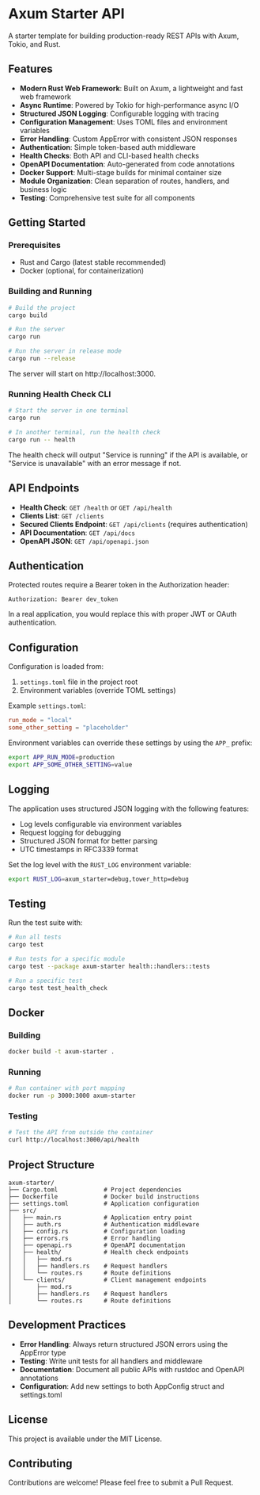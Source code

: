 # Axum Starter API

A starter template for building production-ready REST APIs with Axum, Tokio, and Rust.

## Features

- **Modern Rust Web Framework**: Built on Axum, a lightweight and fast web framework
- **Async Runtime**: Powered by Tokio for high-performance async I/O
- **Structured JSON Logging**: Configurable logging with tracing
- **Configuration Management**: Uses TOML files and environment variables
- **Error Handling**: Custom AppError with consistent JSON responses
- **Authentication**: Simple token-based auth middleware
- **Health Checks**: Both API and CLI-based health checks
- **OpenAPI Documentation**: Auto-generated from code annotations
- **Docker Support**: Multi-stage builds for minimal container size
- **Module Organization**: Clean separation of routes, handlers, and business logic
- **Testing**: Comprehensive test suite for all components

## Getting Started

### Prerequisites

- Rust and Cargo (latest stable recommended)
- Docker (optional, for containerization)

### Building and Running

```bash
# Build the project
cargo build

# Run the server
cargo run

# Run the server in release mode
cargo run --release
```

The server will start on http://localhost:3000.

### Running Health Check CLI

```bash
# Start the server in one terminal
cargo run

# In another terminal, run the health check
cargo run -- health
```

The health check will output "Service is running" if the API is available, or "Service is unavailable" with an error message if not.

## API Endpoints

- **Health Check**: `GET /health` or `GET /api/health`
- **Clients List**: `GET /clients`
- **Secured Clients Endpoint**: `GET /api/clients` (requires authentication)
- **API Documentation**: `GET /api/docs`
- **OpenAPI JSON**: `GET /api/openapi.json`

## Authentication

Protected routes require a Bearer token in the Authorization header:

```
Authorization: Bearer dev_token
```

In a real application, you would replace this with proper JWT or OAuth authentication.

## Configuration

Configuration is loaded from:

1. `settings.toml` file in the project root
2. Environment variables (override TOML settings)

Example `settings.toml`:
```toml
run_mode = "local"
some_other_setting = "placeholder"
```

Environment variables can override these settings by using the `APP_` prefix:
```bash
export APP_RUN_MODE=production
export APP_SOME_OTHER_SETTING=value
```

## Logging

The application uses structured JSON logging with the following features:

- Log levels configurable via environment variables
- Request logging for debugging
- Structured JSON format for better parsing
- UTC timestamps in RFC3339 format

Set the log level with the `RUST_LOG` environment variable:
```bash
export RUST_LOG=axum_starter=debug,tower_http=debug
```

## Testing

Run the test suite with:

```bash
# Run all tests
cargo test

# Run tests for a specific module
cargo test --package axum-starter health::handlers::tests

# Run a specific test
cargo test test_health_check
```

## Docker

### Building

```bash
docker build -t axum-starter .
```

### Running

```bash
# Run container with port mapping
docker run -p 3000:3000 axum-starter
```

### Testing

```bash
# Test the API from outside the container
curl http://localhost:3000/api/health
```

## Project Structure

```
axum-starter/
├── Cargo.toml             # Project dependencies
├── Dockerfile             # Docker build instructions
├── settings.toml          # Application configuration
├── src/
│   ├── main.rs            # Application entry point
│   ├── auth.rs            # Authentication middleware
│   ├── config.rs          # Configuration loading
│   ├── errors.rs          # Error handling
│   ├── openapi.rs         # OpenAPI documentation
│   ├── health/            # Health check endpoints
│   │   ├── mod.rs
│   │   ├── handlers.rs    # Request handlers
│   │   └── routes.rs      # Route definitions
│   └── clients/           # Client management endpoints
│       ├── mod.rs
│       ├── handlers.rs    # Request handlers
│       └── routes.rs      # Route definitions
```

## Development Practices

- **Error Handling**: Always return structured JSON errors using the AppError type
- **Testing**: Write unit tests for all handlers and middleware
- **Documentation**: Document all public APIs with rustdoc and OpenAPI annotations
- **Configuration**: Add new settings to both AppConfig struct and settings.toml

## License

This project is available under the MIT License.

## Contributing

Contributions are welcome! Please feel free to submit a Pull Request.